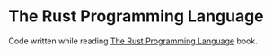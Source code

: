 # The Rust Programming Language

Code written while reading [The Rust Programming Language](https://doc.rust-lang.org/book/title-page.html) book.
